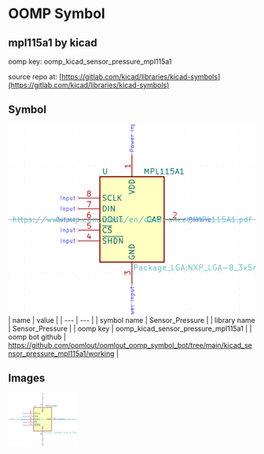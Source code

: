 # OOMP Symbol  
## mpl115a1  by kicad  
  
oomp key: oomp_kicad_sensor_pressure_mpl115a1  
  
source repo at: [https://gitlab.com/kicad/libraries/kicad-symbols](https://gitlab.com/kicad/libraries/kicad-symbols)  
## Symbol  
  
[![working.png](working_600.png)](working.png)  
| name | value | 
| --- | --- | 
| symbol name | Sensor_Pressure | 
| library name | Sensor_Pressure | 
| oomp key | oomp_kicad_sensor_pressure_mpl115a1 | 
| oomp bot github | https://github.com/oomlout/oomlout_oomp_symbol_bot/tree/main/kicad_sensor_pressure_mpl115a1/working | 
## Images  
  
[![working.png](working_140.png)](working.png)  

